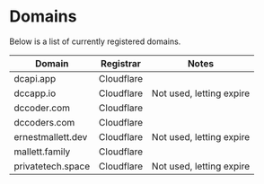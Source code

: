 # Domains

Below is a list of currently registered domains.

| Domain | Registrar | Notes |
| --- | --- | --- |
| dcapi.app | Cloudflare |    |
| dccapp.io | Cloudflare |  Not used, letting expire |
| dccoder.com | Cloudflare |     |
| dccoders.com | Cloudflare |      |
| ernestmallett.dev | Cloudflare |  Not used, letting expire |
| mallett.family | Cloudflare |      |
| privatetech.space | Cloudflare |  Not used, letting expire |